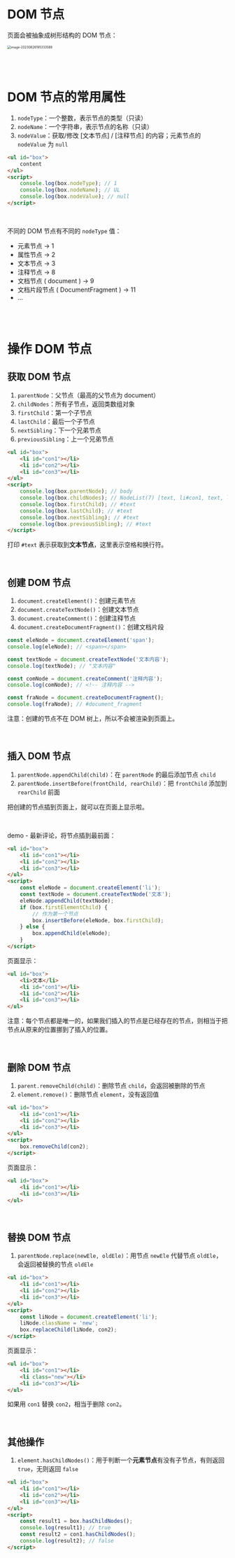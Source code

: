 # DOM 节点

页面会被抽象成树形结构的 DOM 节点：

<img src="./picture/image-20230826195333589.png" alt="image-20230826195333589" style="zoom:50%;" />

<br><br>

# DOM 节点的常用属性

1. `nodeType`：一个整数，表示节点的类型（只读）
2. `nodeName`：一个字符串，表示节点的名称（只读）
3. `nodeValue`：获取/修改 [文本节点] / [注释节点] 的内容；元素节点的 `nodeValue` 为 `null`

```html
<ul id="box">
    content
</ul>
<script>
    console.log(box.nodeType); // 1
    console.log(box.nodeName); // UL
    console.log(box.nodeValue); // null
</script>
```

<br>

不同的 DOM 节点有不同的 `nodeType` 值：

-   元素节点 → 1
-   属性节点 → 2
-   文本节点 → 3
-   注释节点 → 8
-   文档节点 ( document ) → 9
-   文档片段节点 ( DocumentFragment ) → 11
-   ...

<br><br>

# 操作 DOM 节点

## 获取 DOM 节点

1. `parentNode`：父节点（最高的父节点为 document）
2. `childNodes`：所有子节点，返回类数组对象
3. `firstChild`：第一个子节点
4. `lastChild`：最后一个子节点
5. `nextSibling`：下一个兄弟节点
6. `previousSibling`：上一个兄弟节点

```html
<ul id="box">
    <li id="con1"></li>
    <li id="con2"></li>
    <li id="con3"></li>
</ul>
<script>
    console.log(box.parentNode); // body
    console.log(box.childNodes); // NodeList(7) [text, li#con1, text, li#con2, text, li#con3, text]
    console.log(box.firstChild); // #text
    console.log(box.lastChild); // #text
    console.log(box.nextSibling); // #text
    console.log(box.previousSibling); // #text
</script>
```

打印 `#text` 表示获取到**文本节点**，这里表示空格和换行符。

<br>

## 创建 DOM 节点

1. `document.createElement()`：创建元素节点
2. `document.createTextNode()`：创建文本节点
3. `document.createComment()`：创建注释节点
4. `document.createDocumentFragment()`：创建文档片段

```js
const eleNode = document.createElement('span');
console.log(eleNode); // <span></span>

const textNode = document.createTextNode('文本内容');
console.log(textNode); // "文本内容"

const comNode = document.createComment('注释内容');
console.log(comNode); // <!-- 注释内容 -->

const fraNode = document.createDocumentFragment();
console.log(fraNode); // #document_fragment
```

注意：创建的节点不在 DOM 树上，所以不会被渲染到页面上。

<br>

## 插入 DOM 节点

1. `parentNode.appendChild(child)`：在 `parentNode` 的最后添加节点 `child`
2. `parentNode.insertBefore(frontChild, rearChild)`：把 `frontChild` 添加到 `rearChild` 前面

把创建的节点插到页面上，就可以在页面上显示啦。

<br>

demo - 最新评论，将节点插到最前面：

```html
<ul id="box">
    <li id="con1"></li>
    <li id="con2"></li>
    <li id="con3"></li>
</ul>
<script>
    const eleNode = document.createElement('li');
    const textNode = document.createTextNode('文本');
    eleNode.appendChild(textNode);
    if (box.firstElementChild) {
        // 作为第一个节点
        box.insertBefore(eleNode, box.firstChild);
    } else {
        box.appendChild(eleNode);
    }
</script>
```

页面显示：

```html
<ul id="box">
    <li>文本</li>
    <li id="con1"></li>
    <li id="con2"></li>
    <li id="con3"></li>
</ul>
```

注意：每个节点都是唯一的，如果我们插入的节点是已经存在的节点，则相当于把节点从原来的位置挪到了插入的位置。

<br>

## 删除 DOM 节点

1. `parent.removeChild(child)`：删除节点 `child`，会返回被删除的节点
2. `element.remove()`：删除节点 `element`，没有返回值

```html
<ul id="box">
    <li id="con1"></li>
    <li id="con2"></li>
    <li id="con3"></li>
</ul>
<script>
    box.removeChild(con2);
</script>
```

页面显示：

```html
<ul id="box">
    <li id="con1"></li>
    <li id="con3"></li>
</ul>
```

<br>

## 替换 DOM 节点

1. `parentNode.replace(newEle, oldEle)`：用节点 `newEle` 代替节点 `oldEle`，会返回被替换的节点 `oldEle`

```html
<ul id="box">
    <li id="con1"></li>
    <li id="con2"></li>
    <li id="con3"></li>
</ul>
<script>
    const liNode = document.createElement('li');
    liNode.className = 'new';
    box.replaceChild(liNode, con2);
</script>
```

页面显示：

```html
<ul id="box">
    <li id="con1"></li>
    <li class="new"></li>
    <li id="con3"></li>
</ul>
```

如果用 `con1` 替换 `con2`，相当于删除 `con2`。

<br>

## 其他操作

1. `element.hasChildNodes()`：用于判断一个**元素节点**有没有子节点，有则返回 `true`，无则返回 `false`

```html
<ul id="box">
    <li id="con1"></li>
    <li id="con2"></li>
    <li id="con3"></li>
</ul>
<script>
    const result1 = box.hasChildNodes();
    console.log(result1); // true
    const result2 = con1.hasChildNodes();
    console.log(result2); // false
</script>
```

<br>

